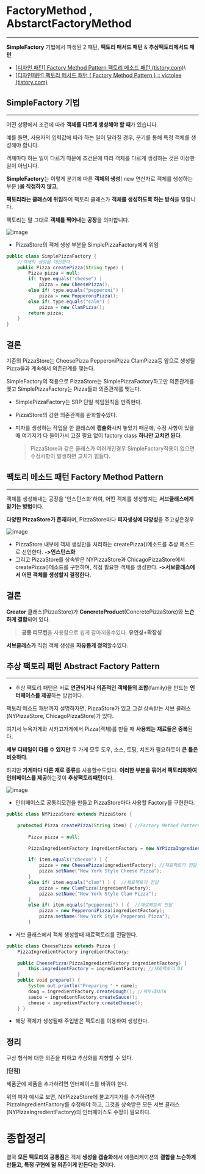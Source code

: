 

# FactoryMethod , AbstarctFactoryMethod

---

**SimpleFactory** 기법에서 파생된 2 패턴,  **팩토리 매서드 패턴** & **추상팩토리메서드 패턴**

+ [[디자인 패턴\] Factory Method Pattern 팩토리 메소드 패턴 (tistory.com)](https://flower0.tistory.com/415)\
+ [[디자인패턴\] 팩토리 메서드 패턴 ( Factory Method Pattern ) :: victolee (tistory.com)](https://victorydntmd.tistory.com/299?category=719467)



## **SimpleFactory** 기법

---

어떤 상황에서 조건에 따라 **객체를 다르게 생성해야 할 때**가 있습니다.

예를 들면, 사용자의 입력값에 따라 하는 일이 달라질 경우, 분기를 통해 특정 객체를 생성해야 합니다.

객체마다 하는 일이 다르기 때문에 조건문에 따라 객체를 다르게 생성하는 것은 이상한 일이 아닙니다.



**SimpleFactory**는 이렇게 분기에 따른 **객체의 생성**( new 연산자로 객체를 생성하는 부분 )**을 직접하지 않고**,

**팩토리라는 클래스에 위임**하여 팩토리 클래스가 **객체를 생성하도록 하는 방식**을 말합니다.

팩토리는 말 그대로 **객체를 찍어내는 공장**을 의미합니다.



![image](https://user-images.githubusercontent.com/68331041/136687105-748d654e-5519-4643-8a64-b70d864795ac.png)

+ PizzaStore의 객체 생성 부분을 SimplePizzaFactory에게 위임

~~~java
public class SimplePizzaFactory { 
    //객체의 생성을 대신한다.
    public Pizza createPizza(String type) {
        Pizza pizza = null; 
        if( type.equals("cheese") ) 
            pizza = new CheesePizza(); 
        else if( type.equals("pepperoni") ) 
            pizza = new PepperoniPizza(); 
        else if( type.equals("calm") )
            pizza = new ClamPizza(); 
        return pizza; 
    } 
}

~~~



## 결론

기존의 PizzaStore는 CheesePizza PepperoniPizza ClamPizza등 앞으로 생성될 Pizza들과 계속해서 의존관계를 맺는다.

SimpleFactory의 적용으로 PizzaStore는 SimplePizzaFactory하고만 의존관계를 맺고 SimplePizzaFactory는 Pizza들과 의존관계를 맺는다.

+ SimplePizzaFactory는 SRP 단일 책임원칙을 만족한다.

+ PizzaStore의 강한 의존관계를 완화할수있다.

+ 피자를 생성하는 작업을 한 클래스에 **캡슐화**시켜 놓았기 때문에, 수정 사항이 있을 때 여기저기 다 들어가서 고칠 필요 없이 factory class **하나만 고치면 된다**.

  > PizzaStore과 같은 클래스가 여러개인경우 SimpleFactory적용이 없으면 수정사항이 발생하면 고치기 힘들다.





## 팩토리 메소드 패턴 Factory Method Pattern

---

객체를 생성해내는 공장을 '인스턴스화'하여, 어떤 객체를 생성할지는 **서브클래스에게 맡기는 방법**이다.

**다양한 PizzaStore가 존재**하며, PizzaStore마다 **피자생성에 다양성**을 주고싶은경우



![image](https://user-images.githubusercontent.com/68331041/136687464-8ccc9f84-ad7c-45ab-8ed8-0ca042d6618e.png)

+ PizzaStore 내부에 객체 생성만을 처리하는 createPizza()메소드를 추상 메소드로 선언한다. **->인스턴스화**
+ 그리고 PizzaStore를 상속받은 NYPizzaStore과 ChicagoPizzaStore에서 createPizza()메소드를 구현하며, 직접 필요한 객체를 생성한다. **->서브클래스에서 어떤 객체를 생성할지 결정한다.**



## 결론

**Creator** 클래스(PizzaStore)가 **ConcreteProduct**(ConcretePizzaStore)와 **느슨하게 결합**되어 있다.

> **공통 리모컨**을 사용함으로 쉽게 갈아끼울수있다. **유연성+확장성**

**서브클래스가** 직접 객체 생성을 **자유롭게 정의**할수있다.







## 추상 팩토리 패턴 Abstract Factory Pattern

---

+ 추상 팩토리 패턴은 서로 **연관되거나 의존적인 객체들의 조합**(family)을 만드는 **인터페이스를 제공**하는 방법이다.

  



팩토리 메소드 패턴까지 설명하자면, PizzaStore가 있고 그걸 상속받는 서브 클래스 (NYPizzaStore, ChicagoPizzaStore)가 있다.

여기서 뉴욕가게와 시카고가게에서 Pizza(객체)를 만들 때 **사용되는 재료들은 중복**된다.

**세부 디테일이 다를 수 있지만** 두 가게 모두 도우, 소스, 토핑, 치즈가 필요하듯이 **큰 틀은 비슷하다**.

하지만 **가게마다 다른 재료 종류**를 사용할수도있다. **이러한 부분을 묶어서 팩토리화하여 인터페이스를 제공**하는것이 **추상팩토리패턴**이다. 



![image](https://user-images.githubusercontent.com/68331041/136687969-f8f72a38-755d-4f2c-94e7-44d959e923f0.png)

+ 인터페이스로 공통리모컨을 만들고 PizzaStore마다 사용할 Factory를 구현한다.

~~~java
public class NYPizzaStore extends PizzaStore { 
    
    protected Pizza createPizza(String item) { //Factory Method Pattern의 서브클래스's create method
        
        Pizza pizza = null; 
        
        PizzaIngredientFactory ingredientFactory = new NYPizzaIngredientFactory(); //재료팩토리 has - a
        
        if( item.equals("cheese") ) { 
            pizza = new CheesePizza(ingredientFactory); //재료팩토리 전달
            pizza.setName("New York Style Cheese Pizza"); 
        } 
        else if( item.equals("clam") ) {  //재료팩토리 전달
            pizza = new ClamPizza(ingredientFactory); 
            pizza.setName("New York Style Clam Pizza"); 
        } 
        else if( item.equals("pepperoni") ) {  //재료팩토리 전달
            pizza = new PepperoniPizza(ingredientFactory);
            pizza.setName("New York Style Pepperoni Pizza"); 
        } 

~~~

+ 서브 클래스에서 객체 생성할때 재료팩토리를 전달한다.

~~~java
public class CheesePizza extends Pizza { 
    PizzaIngredientFactory ingredientFactory;
    
    public CheesePizza(PizzaIngredientFactory ingredientFactory) { 
        this.ingredientFactory = ingredientFactory; //재료팩토리 DI
    }   
    public void prepare() { 
        System.out.println("Preparing " + name); 
        doug = ingredientFactory.createDough(); //팩토리DATA
        sauce = ingredientFactory.createSauce(); 
        cheese = ingredientFactory.createCheese(); 
    } }

~~~

+ 해당 객체가 생성될때 주입받은 팩토리를 이용하여 생성한다.





## 정리

구상 형식에 대한 의존을 피하고 추상화를 지향할 수 있다.

**[단점]**

제품군에 제품을 추가하려면 인터페이스를 바꿔야 한다. 

위의 피자 예시로 보면, NYPizzaStore에 불고기피자를 추가하려면 PizzaIngredientFactory를 수정해야 하고, 그것을 상속받은 모든 서브 클래스(NYPizzaIngredientFactory)의 인터페이스도 수정이 필요하다. 





# 종합정리

결국 **모든 팩토리의 공통점**은 객체 **생성을 캡슐화**해서 애플리케이션의 **결합을 느슨하게 만들고, 특정 구현에 덜 의존이게 만든다는 것**이다.











